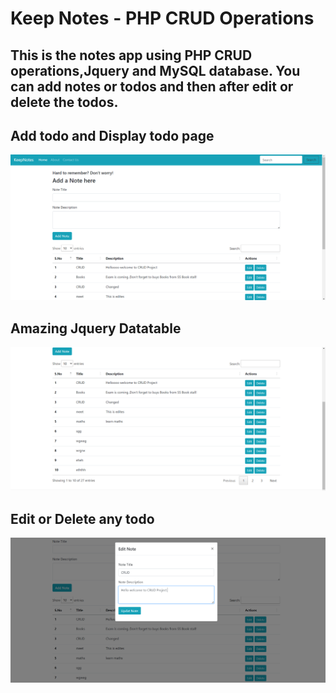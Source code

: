 
# Keep Notes - PHP CRUD Operations

## This is the notes app using PHP CRUD operations,Jquery and MySQL database. You can add notes or todos and then after edit or delete the todos.

## Add todo and Display todo page
![Alt text](./img/ss1.png)

## Amazing Jquery Datatable
![Alt text](./img/ss2.png)

## Edit or Delete any todo
![Alt text](./img/ss3.png)
